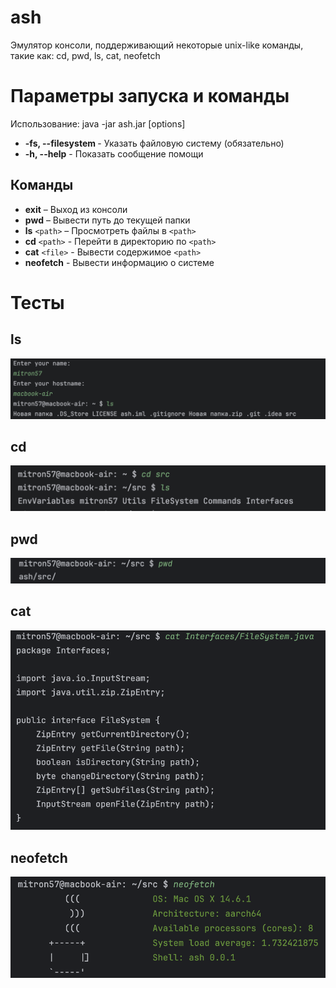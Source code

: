 # ash
Эмулятор консоли, поддерживающий некоторые unix-like команды, такие как: cd, pwd, ls, cat, neofetch

# Параметры запуска и команды
Использование: java -jar ash.jar [options]
- **-fs, --filesystem <path>** - Указать файловую систему (обязательно)
- **-h, --help** - Показать сообщение помощи

## Команды
- **exit** – Выход из консоли
- **pwd** – Вывести путь до текущей папки
- **ls** `<path>` – Просмотреть файлы в `<path>`
- **cd** `<path>` - Перейти в директорию по `<path>`
- **cat** `<file>` - Вывести содержимое `<path>`
- **neofetch** - Вывести информацию о системе

# Тесты
## ls
![Тест ls](images/ls.png)
## cd
![Тест cd](images/cd.png)
## pwd
![Тест pwd](images/pwd.png)
## cat
![Тест cat](images/cat.png)
## neofetch
![Тест neofetch](images/neofetch.png)